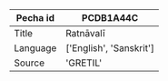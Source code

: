 |Pecha id | PCDB1A44C
| --- | --- 
|Title | Ratnāvalī 
|Language | ['English', 'Sanskrit']
|Source | 'GRETIL'